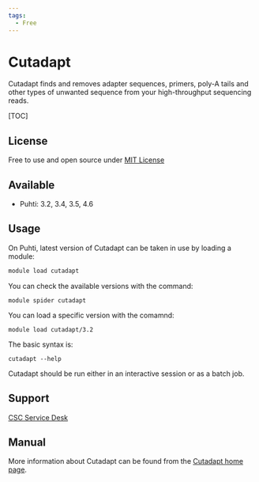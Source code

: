 ```yaml
---
tags:
  - Free
---
```


# Cutadapt

Cutadapt finds and removes adapter sequences, primers, poly-A tails and other types of 
unwanted sequence from your high-throughput sequencing reads.

[TOC]

## License

Free to use and open source under [MIT License](https://github.com/marcelm/cutadapt/blob/main/LICENSE)

## Available

-   Puhti: 3.2, 3.4, 3.5, 4.6

## Usage

On Puhti, latest version of Cutadapt can be taken in use by loading a module:

```bash
module load cutadapt
```

You can check the available versions with the command:

``` 
module spider cutadapt
```

You can load a specific version with the comamnd:

```
module load cutadapt/3.2
```

The basic syntax is:

```
cutadapt --help
```

Cutadapt should be run either in an interactive session or as a batch job.

## Support

[CSC Service Desk](../support/contact.md)

## Manual

More information about Cutadapt can be found from the [Cutadapt home page](https://cutadapt.readthedocs.io/en/stable/).

